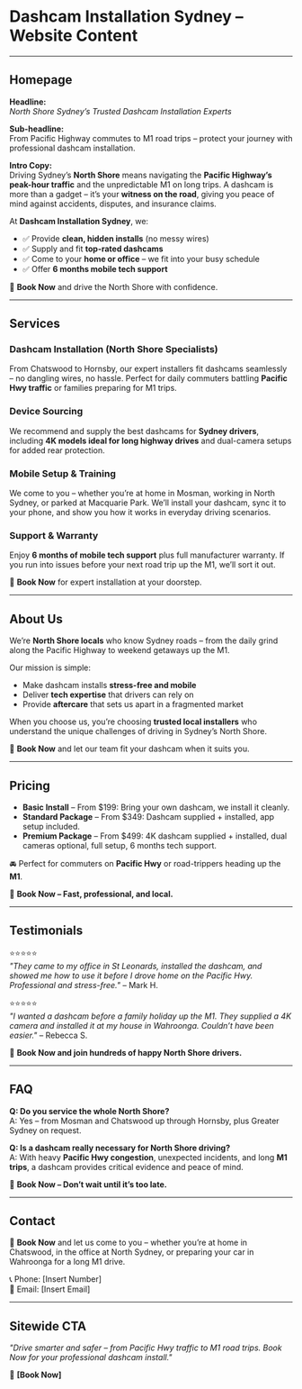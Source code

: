 # Dashcam Installation Sydney – Website Content

---

## Homepage
**Headline:**  
*North Shore Sydney’s Trusted Dashcam Installation Experts*  

**Sub-headline:**  
From Pacific Highway commutes to M1 road trips – protect your journey with professional dashcam installation.  

**Intro Copy:**  
Driving Sydney’s **North Shore** means navigating the **Pacific Highway’s peak-hour traffic** and the unpredictable M1 on long trips. A dashcam is more than a gadget – it’s your **witness on the road**, giving you peace of mind against accidents, disputes, and insurance claims.  

At **Dashcam Installation Sydney**, we:  
- ✅ Provide **clean, hidden installs** (no messy wires)  
- ✅ Supply and fit **top-rated dashcams**  
- ✅ Come to your **home or office** – we fit into your busy schedule  
- ✅ Offer **6 months mobile tech support**  

📅 **Book Now** and drive the North Shore with confidence.  

---

## Services
### Dashcam Installation (North Shore Specialists)  
From Chatswood to Hornsby, our expert installers fit dashcams seamlessly – no dangling wires, no hassle. Perfect for daily commuters battling **Pacific Hwy traffic** or families preparing for M1 trips.  

### Device Sourcing  
We recommend and supply the best dashcams for **Sydney drivers**, including **4K models ideal for long highway drives** and dual-camera setups for added rear protection.  

### Mobile Setup & Training  
We come to you – whether you’re at home in Mosman, working in North Sydney, or parked at Macquarie Park. We’ll install your dashcam, sync it to your phone, and show you how it works in everyday driving scenarios.  

### Support & Warranty  
Enjoy **6 months of mobile tech support** plus full manufacturer warranty. If you run into issues before your next road trip up the M1, we’ll sort it out.  

📅 **Book Now** for expert installation at your doorstep.  

---

## About Us
We’re **North Shore locals** who know Sydney roads – from the daily grind along the Pacific Highway to weekend getaways up the M1.  

Our mission is simple:  
- Make dashcam installs **stress-free and mobile**  
- Deliver **tech expertise** that drivers can rely on  
- Provide **aftercare** that sets us apart in a fragmented market  

When you choose us, you’re choosing **trusted local installers** who understand the unique challenges of driving in Sydney’s North Shore.  

📅 **Book Now** and let our team fit your dashcam when it suits you.  

---

## Pricing
- **Basic Install** – From $199: Bring your own dashcam, we install it cleanly.  
- **Standard Package** – From $349: Dashcam supplied + installed, app setup included.  
- **Premium Package** – From $499: 4K dashcam supplied + installed, dual cameras optional, full setup, 6 months tech support.  

🚘 Perfect for commuters on **Pacific Hwy** or road-trippers heading up the **M1**.  

📅 **Book Now – Fast, professional, and local.**  

---

## Testimonials
⭐️⭐️⭐️⭐️⭐️  
*"They came to my office in St Leonards, installed the dashcam, and showed me how to use it before I drove home on the Pacific Hwy. Professional and stress-free."* – Mark H.  

⭐️⭐️⭐️⭐️⭐️  
*"I wanted a dashcam before a family holiday up the M1. They supplied a 4K camera and installed it at my house in Wahroonga. Couldn’t have been easier."* – Rebecca S.  

📅 **Book Now and join hundreds of happy North Shore drivers.**  

---

## FAQ
**Q: Do you service the whole North Shore?**  
A: Yes – from Mosman and Chatswood up through Hornsby, plus Greater Sydney on request.  

**Q: Is a dashcam really necessary for North Shore driving?**  
A: With heavy **Pacific Hwy congestion**, unexpected incidents, and long **M1 trips**, a dashcam provides critical evidence and peace of mind.  

📅 **Book Now – Don’t wait until it’s too late.**  

---

## Contact
📅 **Book Now** and let us come to you – whether you’re at home in Chatswood, in the office at North Sydney, or preparing your car in Wahroonga for a long M1 drive.  

📞 Phone: [Insert Number]  
📧 Email: [Insert Email]  

---

## Sitewide CTA
*"Drive smarter and safer – from Pacific Hwy traffic to M1 road trips. Book Now for your professional dashcam install."*  

📅 **[Book Now]**